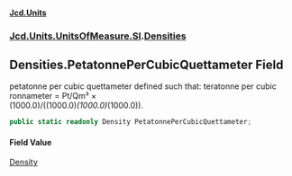 #### [Jcd.Units](index.md 'index')
### [Jcd.Units.UnitsOfMeasure.SI](Jcd.Units.UnitsOfMeasure.SI.md 'Jcd.Units.UnitsOfMeasure.SI').[Densities](Densities.md 'Jcd.Units.UnitsOfMeasure.SI.Densities')

## Densities.PetatonnePerCubicQuettameter Field

petatonne per cubic quettameter defined such that: teratonne per cubic ronnameter = Pt/Qm³ ×  
(1000.0)/((1000.0)*(1000.0)*(1000.0)).

```csharp
public static readonly Density PetatonnePerCubicQuettameter;
```

#### Field Value
[Density](Density.md 'Jcd.Units.UnitTypes.Density')